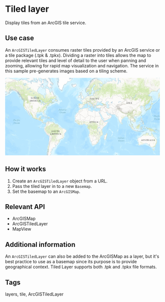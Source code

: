 # Tiled layer

Display tiles from an ArcGIS tile service.

## Use case

An `ArcGISTiledLayer` consumes raster tiles provided by an ArcGIS service or a tile package (.tpk & .tpkx). Dividing a raster into tiles allows the map to provide relevant tiles and level of detail to the user when panning and zooming, allowing for rapid map visualization and navigation. The service in this sample pre-generates images based on a tiling scheme.

![](TiledLayer.png)

## How it works


1.  Create an `ArcGISTiledLayer` object from a URL.
2.  Pass the tiled layer in to a new `Basemap`.
3.  Set the basemap to an `ArcGISMap`.


## Relevant API


*   ArcGISMap
*   ArcGISTiledLayer
*   MapView


## Additional information

An `ArcGISTiledLayer` can also be added to the ArcGISMap as a layer, but it's best practice to use as a basemap since its purpose is to provide geographical context. Tiled Layer supports both .tpk and .tpkx file formats.

## Tags

layers, tile, ArcGISTiledLayer